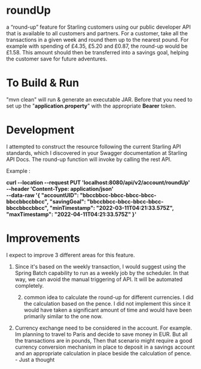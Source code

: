 # roundUp
a “round-up” feature for Starling customers using our public
developer API that is available to all customers and partners.
For a customer, take all the transactions in a given week and round them up to the nearest
pound. For example with spending of £4.35, £5.20 and £0.87, the round-up would be £1.58.
This amount should then be transferred into a savings goal, helping the customer save for
future adventures.

# To Build & Run
"mvn clean" will run & generate an executable JAR. Before that you need to set up the "**application.property**" with the appropriate **Bearer** token.

# Development
I attempted to construct the resource following the current Starling API standards, which I discovered in your Swagger documentation at Starling API Docs. The round-up function will invoke by calling the rest API.

Example : 

**curl --location --request PUT 'localhost:8080/api/v2/account/roundUp' \
--header 'Content-Type: application/json' \
--data-raw '{
    "accountUID": "bbccbbcc-bbcc-bbcc-bbcc-bbccbbccbbcc",
    "savingGoal": "bbccbbcc-bbcc-bbcc-bbcc-bbccbbccbbcc",
    "minTimestamp": "2022-03-11T04:21:33.575Z",
    "maxTimestamp": "2022-04-11T04:21:33.575Z"
}'**



# Improvements

I expect to improve 3 different areas for this feature.

1) Since it's based on the weekly transaction, I would suggest using the Spring Batch capability to run as a weekly job by the scheduler. 
   In that way, we can avoid the manual triggering of API. It will be automated completely.
   
    2) common idea to calculate the round-up for different currencies. I did the calculation based on the pence. I did not implement this since it would have taken a significant amount of time and would have been primarily similar to the one now.

3) Currency exchange need to be considered in the account. For example. Im planning to travel to Paris and decide to save money in EUR. But all the transactions are in pounds, Then that scenario might require a good currency conversion mechanism in place to deposit in a savings account and an appropriate calculation in place beside the calculation of pence. - Just a thought



